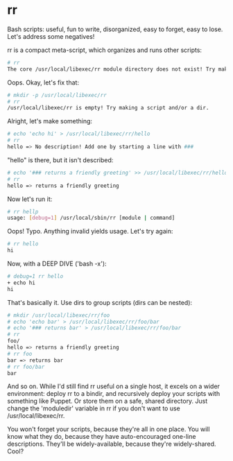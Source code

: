 rr
==
Bash scripts: useful, fun to write, disorganized, easy to forget, easy to lose. Let's address some negatives!

rr is a compact meta-script, which organizes and runs other scripts:
```bash
# rr
The core /usr/local/libexec/rr module directory does not exist! Try making it.
```

Oops. Okay, let's fix that:
```bash
# mkdir -p /usr/local/libexec/rr
# rr
/usr/local/libexec/rr is empty! Try making a script and/or a dir.
```

Alright, let's make something:
```bash
# echo 'echo hi' > /usr/local/libexec/rr/hello
# rr
hello => No description! Add one by starting a line with ###
```

"hello" is there, but it isn't described:
```bash
# echo '### returns a friendly greeting' >> /usr/local/libexec/rr/hello
# rr
hello => returns a friendly greeting
```

Now let's run it:
```bash
# rr hellp
usage: [debug=1] /usr/local/sbin/rr [module | command]
```

Oops! Typo. Anything invalid yields usage. Let's try again:
```bash
# rr hello
hi
```

Now, with a DEEP DIVE ('bash -x'):
```bash
# debug=1 rr hello
+ echo hi
hi
```

That's basically it. Use dirs to group scripts (dirs can be nested):
```bash
# mkdir /usr/local/libexec/rr/foo
# echo 'echo bar' > /usr/local/libexec/rr/foo/bar
# echo '### returns bar' > /usr/local/libexec/rr/foo/bar
# rr
foo/
hello => returns a friendly greeting
# rr foo
bar => returns bar
# rr foo/bar
bar
```

And so on. While I'd still find rr useful on a single host, it excels on a wider environment: deploy rr to a bindir, and recursively deploy your scripts with something like Puppet. Or store them on a safe, shared directory. Just change the 'moduledir' variable in rr if you don't want to use /usr/local/libexec/rr.

You won't forget your scripts, because they're all in one place. You will know what they do, because they have auto-encouraged one-line descriptions. They'll be widely-available, because they're widely-shared. Cool?
